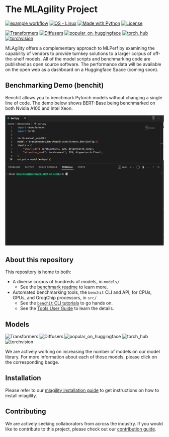 # The MLAgility Project

[![example workflow](https://github.com/groq/mlagility/actions/workflows/test.yml/badge.svg)](https://github.com/groq/mlagility/tree/main/test "Check out our tests")
[![OS - Linux](https://img.shields.io/badge/OS-Linux-blue?logo=linux&logoColor=white)](https://github.com/groq/mlagility/blob/main/docs/install.md "Check out our instructions")
[![Made with Python](https://img.shields.io/badge/Python-3.8,3.10-blue?logo=python&logoColor=white)](https://github.com/groq/mlagility/blob/main/docs/install.md "Check out our instructions")
[![License](https://img.shields.io/badge/License-MIT-blue)](https://github.com/groq/mlagility/blob/main/LICENSE "Check out our license")

[![Transformers](https://img.shields.io/github/directory-file-count/groq/mlagility/models/transformers?label=transformers)](https://github.com/groq/mlagility/models/transformers "Transformer models")
[![Diffusers](https://img.shields.io/github/directory-file-count/groq/mlagility/models/diffusers?label=diffusers)](https://github.com/groq/mlagility/models/diffusers "Diffusion models")
[![popular_on_huggingface](https://img.shields.io/github/directory-file-count/groq/mlagility/models/popular_on_huggingface?label=popular_on_huggingface)](https://github.com/groq/mlagility/models/transformers "Popular Models on Huggingface")
[![torch_hub](https://img.shields.io/github/directory-file-count/groq/mlagility/models/torch_hub?label=torch_hub)](https://github.com/groq/mlagility/models/torch_hub "Models from Torch Hub")
[![torchvision](https://img.shields.io/github/directory-file-count/groq/mlagility/models/torchvision?label=torchvision)](https://github.com/groq/mlagility/models/torchvision "Models from Torch Vision")

MLAgility offers a complementary approach to MLPerf by examining the capability of vendors to provide turnkey solutions to a larger corpus of off-the-shelf models. All of the model scripts and benchmarking code are published as open source software. The performance data will be available on the open web as a dashboard on a Huggingface Space (coming soon).

## Benchmarking Demo (benchit)

Benchit allows you to benchmark Pytorch models without changing a single line of code. The demo below shows BERT-Base being benchmarked on both Nvidia A100 and Intel Xeon.

<img src="https://github.com/groq/mlagility/raw/main/docs/img/mlagility.gif"  width="800"/>

## About this repository 

This repository is home to both:
- A diverse corpus of hundreds of models, in `models/`
  - See the [benchmark readme](https://github.com/groq/mlagility/blob/main/models/readme.md) to learn more.
- Automated benchmarking tools, the `benchit` CLI and API, for CPUs, GPUs, and GroqChip processors, in `src/`
  - See the [`benchit` CLI tutorials](#https://github.com/groq/mlagility/blob/main/examples/cli/readme.md) to go hands on.
  - See the [Tools User Guide](https://github.com/groq/mlagility/blob/main/docs/tools_user_guide.md) to learn the details.

## Models
![Transformers](https://img.shields.io/github/directory-file-count/groq/mlagility/models/transformers?label=transformers)
![Diffusers](https://img.shields.io/github/directory-file-count/groq/mlagility/models/diffusers?label=diffusers)
![popular_on_huggingface](https://img.shields.io/github/directory-file-count/groq/mlagility/models/popular_on_huggingface?label=popular_on_huggingface)
![torch_hub](https://img.shields.io/github/directory-file-count/groq/mlagility/models/torch_hub?label=torch_hub)
![torchvision](https://img.shields.io/github/directory-file-count/groq/mlagility/models/torchvision?label=torchvision)

We are actively working on increasing the number of models on our model library. For more information about each of those models, please click on the corresponding badge.

## Installation

Please refer to our [mlagility installation guide](https://github.com/groq/mlagility/blob/main/docs/install.md) to get instructions on how to install mlagility.

## Contributing

We are actively seeking collaborators from across the industry. If you would like to contribute to this project, please check out our [contribution guide](https://github.com/groq/mlagility/blob/main/docs/contribute.md).